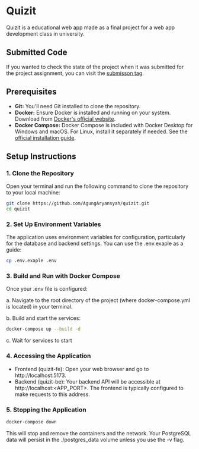# Quizit

Quizit is a educational web app made as a final project for a web app development class in university.

## **Submitted Code**

If you wanted to check the state of the project when it was submitted for the project assignment, you can visit the [submisson tag](https://github.com/AgungAryansyah/quizit/releases/tag/submission).

## Prerequisites

* **Git:** You'll need Git installed to clone the repository.
* **Docker:** Ensure Docker is installed and running on your system. Download from [Docker's official website](https://www.docker.com/products/docker-desktop/).
* **Docker Compose:** Docker Compose is included with Docker Desktop for Windows and macOS. For Linux, install it separately if needed. See the [official installation guide](https://docs.docker.com/compose/install/).

## Setup Instructions

### 1. Clone the Repository

Open your terminal and run the following command to clone the repository to your local machine:

```bash
git clone https://github.com/AgungAryansyah/quizit.git
cd quizit
```

### 2. Set Up Environment Variables

The application uses environment variables for configuration, particularly for the database and backend settings. You can use the .env.exaple as a guide:

```bash
cp .env.exaple .env
```

### 3. Build and Run with Docker Compose
Once your .env file is configured:

a. Navigate to the root directory of the project (where docker-compose.yml is located) in your terminal.

b. Build and start the services:

```bash
docker-compose up --build -d
```

c. Wait for services to start

### 4. Accessing the Application
* Frontend (quizit-fe): Open your web browser and go to http://localhost:5173.
* Backend (quizit-be): Your backend API will be accessible at http://localhost:<APP_PORT>. The frontend is typically configured to make requests to this address.

### 5. Stopping the Application
```Bash
docker-compose down
```
This will stop and remove the containers and the network. Your PostgreSQL data will persist in the ./postgres_data volume unless you use the -v flag.
